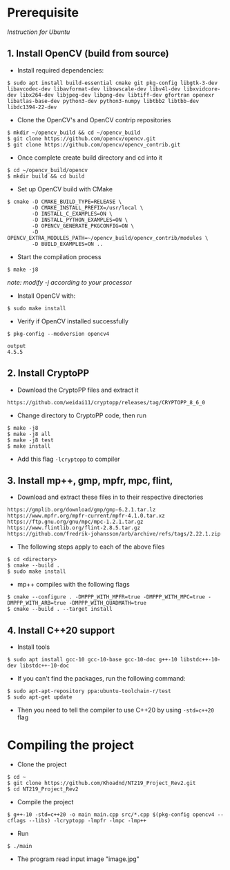 # Prerequisite  

*Instruction for Ubuntu*  
## 1. Install OpenCV (build from source)
- Install required dependencies:  
```
$ sudo apt install build-essential cmake git pkg-config libgtk-3-dev libavcodec-dev libavformat-dev libswscale-dev libv4l-dev libxvidcore-dev libx264-dev libjpeg-dev libpng-dev libtiff-dev gfortran openexr libatlas-base-dev python3-dev python3-numpy libtbb2 libtbb-dev libdc1394-22-dev
```
- Clone the OpenCV's and OpenCV contrip repositories
```
$ mkdir ~/opencv_build && cd ~/opencv_build  
$ git clone https://github.com/opencv/opencv.git  
$ git clone https://github.com/opencv/opencv_contrib.git
```
- Once complete create build directory and cd into it
```
$ cd ~/opencv_build/opencv  
$ mkdir build && cd build
```
- Set up OpenCV build with CMake
```
$ cmake -D CMAKE_BUILD_TYPE=RELEASE \  
        -D CMAKE_INSTALL_PREFIX=/usr/local \  
        -D INSTALL_C_EXAMPLES=ON \  
        -D INSTALL_PYTHON_EXAMPLES=ON \  
        -D OPENCV_GENERATE_PKGCONFIG=ON \  
        -D OPENCV_EXTRA_MODULES_PATH=~/opencv_build/opencv_contrib/modules \  
        -D BUILD_EXAMPLES=ON ..
```
- Start the compilation process
```
$ make -j8
```
*note: modify -j according to your processor*
- Install OpenCV with:
```
$ sudo make install
```
- Verify if OpenCV installed successfully
```
$ pkg-config --modversion opencv4
```
```
output
4.5.5
```
## 2. Install CryptoPP
- Download the CryptoPP files and extract it
```
https://github.com/weidai11/cryptopp/releases/tag/CRYPTOPP_8_6_0
```
- Change directory to CryptoPP code, then run
```
$ make -j8
$ make -j8 all 
$ make -j8 test
$ make install
```
- Add this flag `-lcryptopp` to compiler
## 3. Install mp++, gmp, mpfr, mpc, flint,
- Download and extract these files in to their respective directories
```
https://gmplib.org/download/gmp/gmp-6.2.1.tar.lz
https://www.mpfr.org/mpfr-current/mpfr-4.1.0.tar.xz
https://ftp.gnu.org/gnu/mpc/mpc-1.2.1.tar.gz
https://www.flintlib.org/flint-2.8.5.tar.gz
https://github.com/fredrik-johansson/arb/archive/refs/tags/2.22.1.zip
```
- The following steps apply to each of the above files
```
$ cd <directory>
$ cmake --build . 
$ sudo make install
```
- mp++ compiles with the following flags
```
$ cmake --configure . -DMPPP_WITH_MPFR=true -DMPPP_WITH_MPC=true -DMPPP_WITH_ARB=true -DMPPP_WITH_QUADMATH=true
$ cmake --build . --target install
```
## 4. Install C++20 support  
- Install tools
```
$ sudo apt install gcc-10 gcc-10-base gcc-10-doc g++-10 libstdc++-10-dev libstdc++-10-doc
``` 
- If you can't find the packages, run the following command:
```
$ sudo apt-apt-repository ppa:ubuntu-toolchain-r/test  
$ sudo apt-get update
```
- Then you need to tell the compiler to use C++20 by using `-std=c++20` flag

# Compiling the project
- Clone the project
```
$ cd ~  
$ git clone https://github.com/Khoadnd/NT219_Project_Rev2.git
$ cd NT219_Project_Rev2
```
- Compile the project
```
$ g++-10 -std=c++20 -o main main.cpp src/*.cpp $(pkg-config opencv4 --cflags --libs) -lcryptopp -lmpfr -lmpc -lmp++
```
- Run
```
$ ./main
```
- The program read input image "image.jpg"
